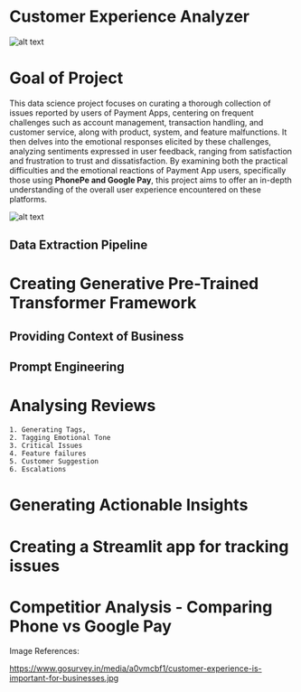 # Customer Experience Analyzer

![alt text](https://www.gosurvey.in/media/a0vmcbf1/customer-experience-is-important-for-businesses.jpg)

# Goal of Project

This data science project focuses on curating a thorough collection of issues reported by users of Payment Apps, centering on frequent challenges such as account management, transaction handling, and customer service, along with product, system, and feature malfunctions. It then delves into the emotional responses elicited by these challenges, analyzing sentiments expressed in user feedback, ranging from satisfaction and frustration to trust and dissatisfaction. By examining both the practical difficulties and the emotional reactions of Payment App users, specifically those using **PhonePe and Google Pay**, this project aims to offer an in-depth understanding of the overall user experience encountered on these platforms.

![alt text](https://cdn.timesbull.com/wp-content/uploads/2024/02/PhonePe-and-Google-Pay-jpg.webp)

## Data Extraction Pipeline


# Creating Generative Pre-Trained Transformer Framework
## Providing Context of Business

## Prompt Engineering 

# Analysing Reviews 
    1. Generating Tags, 
    2. Tagging Emotional Tone 
    3. Critical Issues
    4. Feature failures 
    5. Customer Suggestion
    6. Escalations

# Generating Actionable Insights

# Creating a Streamlit app for tracking issues 



# Competitior Analysis - Comparing Phone vs Google Pay



Image References:

https://www.gosurvey.in/media/a0vmcbf1/customer-experience-is-important-for-businesses.jpg

